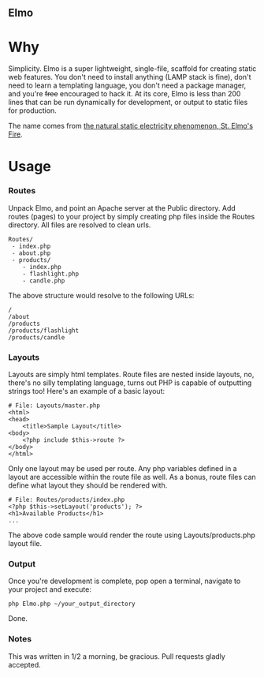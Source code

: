 Elmo
----

# Why

Simplicity. Elmo is a super lightweight, single-file, scaffold for creating static web features. You don't need to install anything (LAMP stack is fine), don't need to learn a templating language, you don't need a package manager, and you're ~~free~~ encouraged to hack it. At its core, Elmo is less than 200 lines that can be run dynamically for development, or output to static files for production.  

The name comes from [the natural static electricity phenomenon, St. Elmo's Fire](http://en.wikipedia.org/wiki/St._Elmo's_fire).

# Usage

### Routes

Unpack Elmo, and point an Apache server at the Public directory. Add routes (pages) to your project by simply creating php files inside the Routes directory. All files are resolved to clean urls. 

	Routes/
	 - index.php
	 - about.php
	 - products/
	 	- index.php
	 	- flashlight.php
	 	- candle.php
	 	
The above structure would resolve to the following URLs:

	/
	/about
	/products
	/products/flashlight
	/products/candle
	

### Layouts

Layouts are simply html templates. Route files are nested inside layouts, no, there's no silly templating language, turns out PHP is capable of outputting strings too! Here's an example of a basic layout:

	# File: Layouts/master.php
	<html>
	<head>
		<title>Sample Layout</title>
	<body>
		<?php include $this->route ?>
	</body>
	</html>


 Only one layout may be used per route. Any php variables defined in a layout are accessible within the route file as well. As a bonus, route files can define what layout they should be rendered with. 
 
 	# File: Routes/products/index.php
 	<?php $this->setLayout('products'); ?>
 	<h1>Available Products</h1>
 	...

The above code sample would render the route using Layouts/products.php layout file.


### Output

Once you're development is complete, pop open a terminal, navigate to your project and execute:

	php Elmo.php ~/your_output_directory
	
Done.

### Notes

This was written in 1/2 a morning, be gracious. Pull requests gladly accepted.